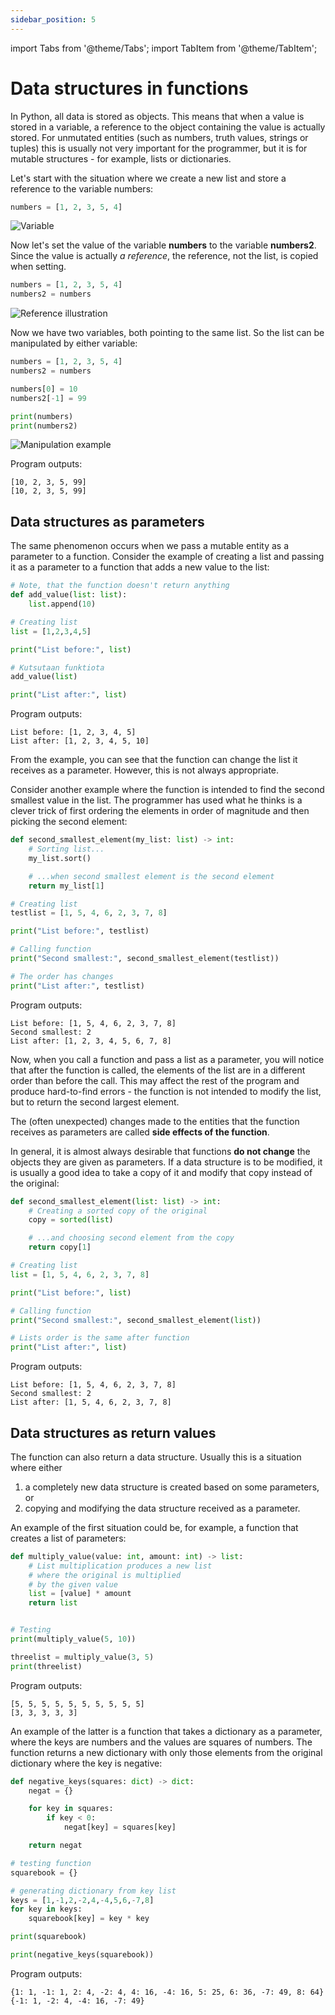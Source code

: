 ```yaml
---
sidebar_position: 5
---
```

import Tabs from '@theme/Tabs';
import TabItem from '@theme/TabItem';

# Data structures in functions

In Python, all data is stored as objects. This means that when a value is stored in a variable, a reference to the object containing the value is actually stored. For unmutated entities (such as numbers, truth values, strings or tuples) this is usually not very important for the programmer, but it is for mutable structures - for example, lists or dictionaries.

Let's start with the situation where we create a new list and store a reference to the variable numbers:

```python 
numbers = [1, 2, 3, 5, 4]
 ```

![Variable](/img/img-en/w5-4.png)

Now let's set the value of the variable **numbers** to the variable **numbers2**. Since the value is actually *a reference*, the reference, not the list, is copied when setting.

```python 
numbers = [1, 2, 3, 5, 4]
numbers2 = numbers
 ```

![Reference illustration](/img/img-en/w5-5.png)

Now we have two variables, both pointing to the same list. So the list can be manipulated by either variable:

```python 
numbers = [1, 2, 3, 5, 4]
numbers2 = numbers

numbers[0] = 10
numbers2[-1] = 99

print(numbers)
print(numbers2)
 ```

![Manipulation example](/img/img-en/w5-6.png)

Program outputs:
```
[10, 2, 3, 5, 99]
[10, 2, 3, 5, 99]
 ```

## Data structures as parameters

The same phenomenon occurs when we pass a mutable entity as a parameter to a function. Consider the example of creating a list and passing it as a parameter to a function that adds a new value to the list:

```python 
# Note, that the function doesn't return anything
def add_value(list: list):
    list.append(10)

# Creating list
list = [1,2,3,4,5]

print("List before:", list)

# Kutsutaan funktiota
add_value(list)

print("List after:", list)
 ```

Program outputs:
```
List before: [1, 2, 3, 4, 5]
List after: [1, 2, 3, 4, 5, 10]
 ```

From the example, you can see that the function can change the list it receives as a parameter. However, this is not always appropriate.

Consider another example where the function is intended to find the second smallest value in the list. The programmer has used what he thinks is a clever trick of first ordering the elements in order of magnitude and then picking the second element:

```python 
def second_smallest_element(my_list: list) -> int:
    # Sorting list...
    my_list.sort()

    # ...when second smallest element is the second element
    return my_list[1]

# Creating list
testlist = [1, 5, 4, 6, 2, 3, 7, 8]

print("List before:", testlist)

# Calling function
print("Second smallest:", second_smallest_element(testlist))

# The order has changes
print("List after:", testlist)
 ```

Program outputs:
```
List before: [1, 5, 4, 6, 2, 3, 7, 8]
Second smallest: 2
List after: [1, 2, 3, 4, 5, 6, 7, 8]
 ```

Now, when you call a function and pass a list as a parameter, you will notice that after the function is called, the elements of the list are in a different order than before the call. This may affect the rest of the program and produce hard-to-find errors - the function is not intended to modify the list, but to return the second largest element.

The (often unexpected) changes made to the entities that the function receives as parameters are called **side effects of the function**.

In general, it is almost always desirable that functions **do not change** the objects they are given as parameters. If a data structure is to be modified, it is usually a good idea to take a copy of it and modify that copy instead of the original:

```python 
def second_smallest_element(list: list) -> int:
    # Creating a sorted copy of the original
    copy = sorted(list)

    # ...and choosing second element from the copy
    return copy[1]

# Creating list
list = [1, 5, 4, 6, 2, 3, 7, 8]

print("List before:", list)

# Calling function
print("Second smallest:", second_smallest_element(list))

# Lists order is the same after function
print("List after:", list)
 ```

Program outputs:
```
List before: [1, 5, 4, 6, 2, 3, 7, 8]
Second smallest: 2
List after: [1, 5, 4, 6, 2, 3, 7, 8]
 ```

## Data structures as return values

The function can also return a data structure. Usually this is a situation where either

1. a completely new data structure is created based on some parameters, or
2. copying and modifying the data structure received as a parameter.

An example of the first situation could be, for example, a function that creates a list of parameters:

```python 
def multiply_value(value: int, amount: int) -> list:
    # List multiplication produces a new list
    # where the original is multiplied
    # by the given value
    list = [value] * amount
    return list


# Testing
print(multiply_value(5, 10))

threelist = multiply_value(3, 5)
print(threelist)
 ```

Program outputs:
```
[5, 5, 5, 5, 5, 5, 5, 5, 5, 5]
[3, 3, 3, 3, 3]
 ```

An example of the latter is a function that takes a dictionary as a parameter, where the keys are numbers and the values are squares of numbers. The function returns a new dictionary with only those elements from the original dictionary where the key is negative:

```python 
def negative_keys(squares: dict) -> dict:
    negat = {}

    for key in squares:
        if key < 0:
            negat[key] = squares[key]

    return negat

# testing function
squarebook = {}

# generating dictionary from key list
keys = [1,-1,2,-2,4,-4,5,6,-7,8]
for key in keys:
    squarebook[key] = key * key

print(squarebook)

print(negative_keys(squarebook))
 ```

Program outputs:
```
{1: 1, -1: 1, 2: 4, -2: 4, 4: 16, -4: 16, 5: 25, 6: 36, -7: 49, 8: 64}
{-1: 1, -2: 4, -4: 16, -7: 49}
 ```